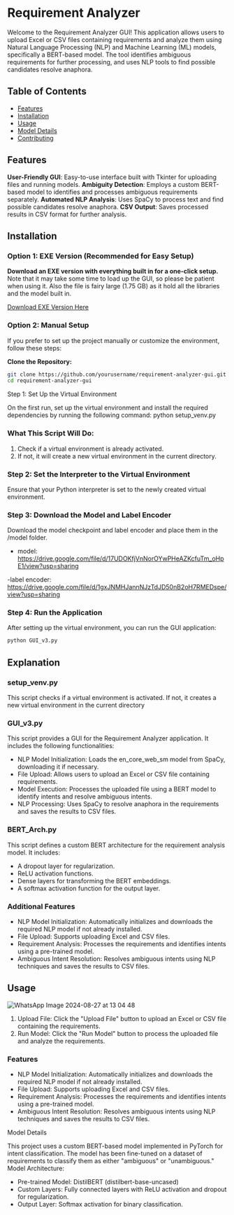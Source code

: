 # Requirement Analyzer

Welcome to the Requirement Analyzer GUI! This application allows users to upload Excel or CSV files containing requirements and analyze them using Natural Language Processing (NLP) and Machine Learning (ML) models, specifically a BERT-based model. The tool identifies ambiguous requirements for further processing, and uses NLP tools to find possible candidates resolve anaphora.

## Table of Contents

- [Features](#features)
- [Installation](#installation)
- [Usage](#usage)
- [Model Details](#model-details)
- [Contributing](#contributing)
  
## Features

**User-Friendly GUI**: Easy-to-use interface built with Tkinter for uploading files and running models.
**Ambiguity Detection**: Employs a custom BERT-based model to identifies and processes ambiguous requirements separately.
**Automated NLP Analysis**: Uses SpaCy to process text and find possible candidates resolve anaphora.
**CSV Output**: Saves processed results in CSV format for further analysis.

## Installation

### Option 1: EXE Version (Recommended for Easy Setup)

**Download an EXE version with everything built in for a one-click setup.** Note that it may take some time to load up the GUI, so please be patient when using it.
Also the file is fairy large (1.75 GB) as it hold all the libraries and the model built in.

[Download EXE Version Here](https://drive.google.com/file/d/12jaryZOWv80JuvGE1GdFEkZL1OOnkuS-/view?usp=sharing)

### Option 2: Manual Setup

If you prefer to set up the project manually or customize the environment, follow these steps:

**Clone the Repository:**

   ```bash
   git clone https://github.com/yourusername/requirement-analyzer-gui.git
   cd requirement-analyzer-gui
   ```

Step 1: Set Up the Virtual Environment

On the first run, set up the virtual environment and install the required dependencies by running the following command:
python setup_venv.py

### What This Script Will Do:

1. Check if a virtual environment is already activated.
2. If not, it will create a new virtual environment in the current directory.

### Step 2: Set the Interpreter to the Virtual Environment

Ensure that your Python interpreter is set to the newly created virtual environment.

### Step 3: Download the Model and Label Encoder

Download the model checkpoint and label encoder and place them in the /model folder. 

- model:
https://drive.google.com/file/d/17UDOKfjVnNorOYwPHeAZKcfuTm_oHpE1/view?usp=sharing

 -label encoder:
https://drive.google.com/file/d/1gxJNMHJannNJzTdJD50nB2oH7RMEDspe/view?usp=sharing

### Step 4: Run the Application
After setting up the virtual environment, 
you can run the GUI application:
  ```bash
  python GUI_v3.py
  ```
## Explanation

### setup_venv.py
This script checks if a virtual environment is activated. If not, it creates a new virtual environment in the current directory

### GUI_v3.py
This script provides a GUI for the Requirement Analyzer application. It includes the following functionalities:

  - NLP Model Initialization: Loads the en_core_web_sm model from SpaCy, downloading it if necessary.
  - File Upload: Allows users to upload an Excel or CSV file containing requirements.
  - Model Execution: Processes the uploaded file using a BERT model to identify intents and resolve ambiguous intents.
  - NLP Processing: Uses SpaCy to resolve anaphora in the requirements and saves the results to CSV files.  

    
### BERT_Arch.py
This script defines a custom BERT architecture for the requirement analysis model. It includes:

- A dropout layer for regularization.
- ReLU activation functions.
- Dense layers for transforming the BERT embeddings.
- A softmax activation function for the output layer.
  
### Additional Features

  - NLP Model Initialization: Automatically initializes and downloads the required NLP model if not already installed.
  - File Upload: Supports uploading Excel and CSV files.
  - Requirement Analysis: Processes the requirements and identifies intents using a pre-trained model.
  - Ambiguous Intent Resolution: Resolves ambiguous intents using NLP techniques and saves the results to CSV files.

## Usage
![WhatsApp Image 2024-08-27 at 13 04 48](https://github.com/user-attachments/assets/1b2c9ab8-c649-4634-9786-20b18f114d93)
1. Upload File: Click the "Upload File" button to upload an Excel or CSV file containing the requirements.
2. Run Model: Click the "Run Model" button to process the uploaded file and analyze the requirements.
### Features
  - NLP Model Initialization: Automatically initializes and downloads the required NLP model if not already installed.
  - File Upload: Supports uploading Excel and CSV files.
  - Requirement Analysis: Processes the requirements and identifies intents using a pre-trained model.
  - Ambiguous Intent Resolution: Resolves ambiguous intents using NLP techniques and saves the results to CSV files.

Model Details

This project uses a custom BERT-based model implemented in PyTorch for intent classification. The model has been fine-tuned on a dataset of requirements to classify them as either "ambiguous" or "unambiguous."
Model Architecture:

  - Pre-trained Model: DistilBERT (distilbert-base-uncased)
  - Custom Layers: Fully connected layers with ReLU activation and dropout for regularization.
  - Output Layer: Softmax activation for binary classification.
